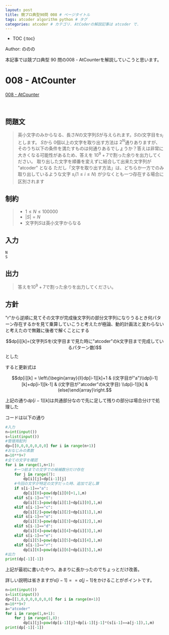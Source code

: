 ```yaml
---
layout: post
title: 競プロ典型90問 008 # ページタイトル
tags: atcoder algorithm python # タグ
categories: atcoder # カテゴリ. AtCoderの解説記事は atcoder で.
---
```



* TOC
{:toc}

Author: ののの　<!-- 自分の名前 -->

<!-- ↓↓↓↓↓ 記事内容 ↓↓↓↓↓ -->
本記事では競プロ典型 90 問の008 - AtCounterを解説していこうと思います。
# 008 - AtCounter

<a href="https://atcoder.jp/contests/typical90/tasks/typical90_h">008 - AtCounter</a>

<br>


## 問題文
>英小文字のみからなる、長さ$N$の文字列$S$が与えられます。$S$の$i$文字目を$s_i$とします。 $S$から 0個以上の文字を取り出す方法は $2^N$通りありますが、そのうち以下の条件を満たすものは何通りあるでしょうか？答えは非常に大きくなる可能性があるため、答えを $10^9+7$で割った余りを出力してください。 取り出した文字を順番を変えずに結合して出来た文字列が "atcoder" となる ただし「文字を取り出す方法」は、どちらか一方でのみ取り出しているような文字 $s_i(1≤i≤N)$ が少なくとも一つ存在する場合に区別されます



## 制約
> * $1≤N≤100000$
>* $|S|=N$
>* 文字列$S$は英小文字からなる




## 入力
```
N
S
```


## 出力
>答えを$10^9+7$で割った余りを出力してください。

## 方針
"r"から逆順に見てその文字が完成後文字列の部分文字列になりうるとき何パターン存在するかを見て乗算していこうと考えたが極論、動的計画法と変わらないと考えたので無難に後者で解くことにする


$$dp[i][k]=(文字列Sをi文字目まで見た時に"atcoder"のk文字目まで完成しているパターン数)$$
とした

すると更新式は

$$dp[i][k] = \left\{\begin{array}{ll}dp[i-1][k]+1 & (i文字目が"a")\\dp[i-1][k]+dp[i-1][k-1] & (i文字目が"atcoder"のk文字目) \\dp[i-1][k] & (else)\end{array}\right.$$

上記の通り$dp[i-1][k]$は共通部分なので先に足して残りの部分は場合分けで処理した


コードは以下の通り
```python
#入力
n=int(input())
s=list(input())
#管理用配列
dp=[[0,0,0,0,0,0,0] for i in range(n+1)]
#おなじみの素数
m=10**9+7
#全ての文字を確認
for i in range(1,n+1):
    #一つ前までの文字での候補数分だけ存在
    for j in range(7):
        dp[i][j]=dp[i-1][j]
    #今回の文字が特定の文字だった時、追加で足し算
    if s[i-1]=="a":
        dp[i][0]=pow(dp[i][0]+1,1,m)
    elif s[i-1]=="t":
        dp[i][1]=pow(dp[i][1]+dp[i][0],1,m)
    elif s[i-1]=="c":
        dp[i][2]=pow(dp[i][2]+dp[i][1],1,m)
    elif s[i-1]=="o":
        dp[i][3]=pow(dp[i][3]+dp[i][2],1,m)
    elif s[i-1]=="d":
        dp[i][4]=pow(dp[i][4]+dp[i][3],1,m)
    elif s[i-1]=="e":
        dp[i][5]=pow(dp[i][5]+dp[i][4],1,m)
    elif s[i-1]=="r":
        dp[i][6]=pow(dp[i][6]+dp[i][5],1,m)
#出力
print(dp[-1][-1])
```

上記が最初に書いたやつ。あまりに長かったのでちょっとだけ改善。

詳しい説明は省きますが$s[i-1]==a[j-1]$をかけることがポイントです。
```python
n=int(input())
s=list(input())
dp=[[1,0,0,0,0,0,0,0] for i in range(n+1)]
m=10**9+7
a="atcoder"
for i in range(1,n+1):
    for j in range(1,8):
        dp[i][j]=pow(dp[i-1][j]+dp[i-1][j-1]*(s[i-1]==a[j-1]),1,m)
print(dp[-1][-1])

```
